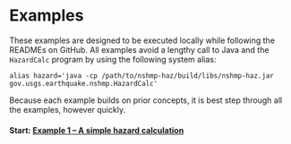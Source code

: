 # Examples

These examples are designed to be executed locally while following the READMEs on GitHub.
All examples avoid a lengthy call to Java and the `HazardCalc` program by using the following
system alias:

```Shell
alias hazard='java -cp /path/to/nshmp-haz/build/libs/nshmp-haz.jar gov.usgs.earthquake.nshmp.HazardCalc'
```

Because each example builds on prior concepts, it is best step through all the examples, however quickly.

<!-- markdownlint-disable MD001 -->
#### Start: [Example 1 – A simple hazard calculation](1-hazard-curve/README.md)
